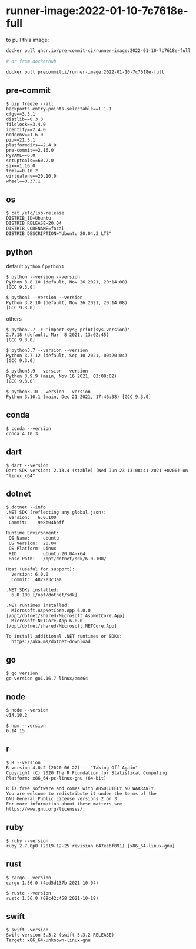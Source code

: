 runner-image:2022-01-10-7c7618e-full
====================================

to pull this image:

```bash
docker pull ghcr.io/pre-commit-ci/runner-image:2022-01-10-7c7618e-full

# or from dockerhub

docker pull precommitci/runner-image:2022-01-10-7c7618e-full
```

## pre-commit

```console
$ pip freeze --all
backports.entry-points-selectable==1.1.1
cfgv==3.3.1
distlib==0.3.3
filelock==3.4.0
identify==2.4.0
nodeenv==1.6.0
pip==21.3.1
platformdirs==2.4.0
pre-commit==2.16.0
PyYAML==6.0
setuptools==60.2.0
six==1.16.0
toml==0.10.2
virtualenv==20.10.0
wheel==0.37.1
```

## os

```console
$ cat /etc/lsb-release
DISTRIB_ID=Ubuntu
DISTRIB_RELEASE=20.04
DISTRIB_CODENAME=focal
DISTRIB_DESCRIPTION="Ubuntu 20.04.3 LTS"
```

## python

default `python` / `python3`

```console
$ python --version --version
Python 3.8.10 (default, Nov 26 2021, 20:14:08)
[GCC 9.3.0]

$ python3 --version --version
Python 3.8.10 (default, Nov 26 2021, 20:14:08)
[GCC 9.3.0]
```

others

```console
$ python2.7 -c 'import sys; print(sys.version)'
2.7.18 (default, Mar  8 2021, 13:02:45)
[GCC 9.3.0]

$ python3.7 --version --version
Python 3.7.12 (default, Sep 10 2021, 00:20:04)
[GCC 9.3.0]

$ python3.9 --version --version
Python 3.9.9 (main, Nov 16 2021, 03:08:02)
[GCC 9.3.0]

$ python3.10 --version --version
Python 3.10.1 (main, Dec 21 2021, 17:46:38) [GCC 9.3.0]
```

## conda

```console
$ conda --version
conda 4.10.3
```

## dart

```console
$ dart --version
Dart SDK version: 2.13.4 (stable) (Wed Jun 23 13:08:41 2021 +0200) on "linux_x64"
```

## dotnet

```console
$ dotnet --info
.NET SDK (reflecting any global.json):
 Version:   6.0.100
 Commit:    9e8b04bbff

Runtime Environment:
 OS Name:     ubuntu
 OS Version:  20.04
 OS Platform: Linux
 RID:         ubuntu.20.04-x64
 Base Path:   /opt/dotnet/sdk/6.0.100/

Host (useful for support):
  Version: 6.0.0
  Commit:  4822e3c3aa

.NET SDKs installed:
  6.0.100 [/opt/dotnet/sdk]

.NET runtimes installed:
  Microsoft.AspNetCore.App 6.0.0 [/opt/dotnet/shared/Microsoft.AspNetCore.App]
  Microsoft.NETCore.App 6.0.0 [/opt/dotnet/shared/Microsoft.NETCore.App]

To install additional .NET runtimes or SDKs:
  https://aka.ms/dotnet-download
```

## go

```console
$ go version
go version go1.16.7 linux/amd64
```

## node

```console
$ node --version
v14.18.2

$ npm --version
6.14.15
```

## r

```console
$ R --version
R version 4.0.2 (2020-06-22) -- "Taking Off Again"
Copyright (C) 2020 The R Foundation for Statistical Computing
Platform: x86_64-pc-linux-gnu (64-bit)

R is free software and comes with ABSOLUTELY NO WARRANTY.
You are welcome to redistribute it under the terms of the
GNU General Public License versions 2 or 3.
For more information about these matters see
https://www.gnu.org/licenses/.

```

## ruby

```console
$ ruby --version
ruby 2.7.0p0 (2019-12-25 revision 647ee6f091) [x86_64-linux-gnu]
```

## rust

```console
$ cargo --version
cargo 1.56.0 (4ed5d137b 2021-10-04)

$ rustc --version
rustc 1.56.0 (09c42c458 2021-10-18)
```

## swift

```console
$ swift -version
Swift version 5.3.2 (swift-5.3.2-RELEASE)
Target: x86_64-unknown-linux-gnu
```
